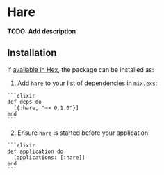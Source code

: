 # Hare

**TODO: Add description**

## Installation

If [available in Hex](https://hex.pm/docs/publish), the package can be installed as:

  1. Add `hare` to your list of dependencies in `mix.exs`:

    ```elixir
    def deps do
      [{:hare, "~> 0.1.0"}]
    end
    ```

  2. Ensure `hare` is started before your application:

    ```elixir
    def application do
      [applications: [:hare]]
    end
    ```

